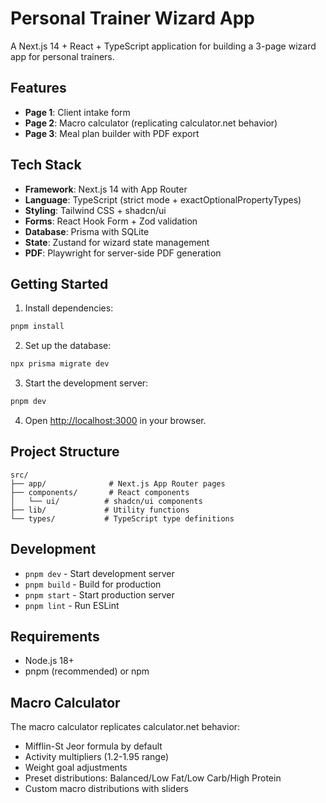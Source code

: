 # Personal Trainer Wizard App

A Next.js 14 + React + TypeScript application for building a 3-page wizard app for personal trainers.

## Features

- **Page 1**: Client intake form
- **Page 2**: Macro calculator (replicating calculator.net behavior)
- **Page 3**: Meal plan builder with PDF export

## Tech Stack

- **Framework**: Next.js 14 with App Router
- **Language**: TypeScript (strict mode + exactOptionalPropertyTypes)
- **Styling**: Tailwind CSS + shadcn/ui
- **Forms**: React Hook Form + Zod validation
- **Database**: Prisma with SQLite
- **State**: Zustand for wizard state management
- **PDF**: Playwright for server-side PDF generation

## Getting Started

1. Install dependencies:
```bash
pnpm install
```

2. Set up the database:
```bash
npx prisma migrate dev
```

3. Start the development server:
```bash
pnpm dev
```

4. Open [http://localhost:3000](http://localhost:3000) in your browser.

## Project Structure

```
src/
├── app/              # Next.js App Router pages
├── components/       # React components
│   └── ui/          # shadcn/ui components
├── lib/             # Utility functions
└── types/           # TypeScript type definitions
```

## Development

- `pnpm dev` - Start development server
- `pnpm build` - Build for production
- `pnpm start` - Start production server
- `pnpm lint` - Run ESLint

## Requirements

- Node.js 18+
- pnpm (recommended) or npm

## Macro Calculator

The macro calculator replicates calculator.net behavior:
- Mifflin-St Jeor formula by default
- Activity multipliers (1.2-1.95 range)
- Weight goal adjustments
- Preset distributions: Balanced/Low Fat/Low Carb/High Protein
- Custom macro distributions with sliders
